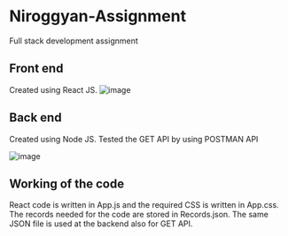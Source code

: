 # Niroggyan-Assignment
Full stack development assignment 

## Front end 
Created using React JS. 
![image](https://github.com/SanjitSai/Niroggyan-Assignment/assets/88655352/1035e633-1b40-4dc3-9b08-f8e02a19451e)

## Back end
Created using Node JS.
Tested the GET API by using POSTMAN API

![image](https://github.com/SanjitSai/Niroggyan-Assignment/assets/88655352/36dc7754-0a4c-44eb-8a44-e82f4870da50)

## Working of the code 
React code is written in App.js and the required CSS is written in App.css. The records needed for the code are stored in Records.json. The same JSON file is used
at the backend also for GET API.


